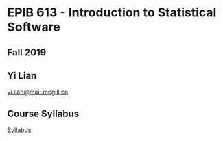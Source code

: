 # EPIB 613 - Introduction to Statistical Software
## Fall 2019
## Yi Lian
yi.lian@mail.mcgill.ca

## Course Syllabus
[Syllabus](EPIB613_Syllabus_2019.pdf)
